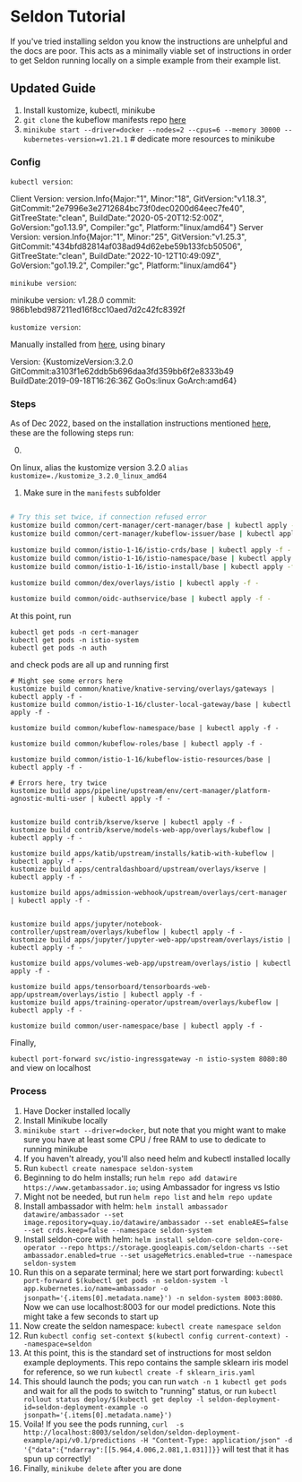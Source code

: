 # Seldon Tutorial

If you've tried installing seldon you know the instructions are unhelpful and the docs are poor. This acts as a minimally viable set of instructions in order to get Seldon running locally on a simple example from their example list.


## Updated Guide

1. Install kustomize, kubectl, minikube
2. `git clone` the kubeflow manifests repo [here](https://github.com/kubeflow/manifests.git)
3. `minikube start --driver=docker --nodes=2 --cpus=6 --memory 30000 --kubernetes-version=v1.21.1`  # dedicate more resources to minikube

### Config

`kubectl version`:

Client Version: version.Info{Major:"1", Minor:"18", GitVersion:"v1.18.3", GitCommit:"2e7996e3e2712684bc73f0dec0200d64eec7fe40", GitTreeState:"clean", BuildDate:"2020-05-20T12:52:00Z", GoVersion:"go1.13.9", Compiler:"gc", Platform:"linux/amd64"}
Server Version: version.Info{Major:"1", Minor:"25", GitVersion:"v1.25.3", GitCommit:"434bfd82814af038ad94d62ebe59b133fcb50506", GitTreeState:"clean", BuildDate:"2022-10-12T10:49:09Z", GoVersion:"go1.19.2", Compiler:"gc", Platform:"linux/amd64"}

`minikube version`:

minikube version: v1.28.0
commit: 986b1ebd987211ed16f8cc10aed7d2c42fc8392f

`kustomize version`:

Manually installed from [here](https://github.com/kubernetes-sigs/kustomize/releases/tag/v3.2.0), using binary

Version: {KustomizeVersion:3.2.0 GitCommit:a3103f1e62ddb5b696daa3fd359bb6f2e8333b49 BuildDate:2019-09-18T16:26:36Z GoOs:linux GoArch:amd64}


### Steps

As of Dec 2022, based on the installation instructions mentioned [here](https://github.com/kubeflow/manifests#connect-to-your-kubeflow-cluster), these are the following steps run:

0.
On linux, alias the kustomize version 3.2.0
`alias kustomize=./kustomize_3.2.0_linux_amd64`

1. Make sure in the `manifests` subfolder 

```bash

# Try this set twice, if connection refused error
kustomize build common/cert-manager/cert-manager/base | kubectl apply -f -
kustomize build common/cert-manager/kubeflow-issuer/base | kubectl apply -f -

kustomize build common/istio-1-16/istio-crds/base | kubectl apply -f -
kustomize build common/istio-1-16/istio-namespace/base | kubectl apply -f -
kustomize build common/istio-1-16/istio-install/base | kubectl apply -f -

kustomize build common/dex/overlays/istio | kubectl apply -f -

kustomize build common/oidc-authservice/base | kubectl apply -f -

```

At this point, run 

```
kubectl get pods -n cert-manager
kubectl get pods -n istio-system
kubectl get pods -n auth
```

and check pods are all up and running first


```
# Might see some errors here
kustomize build common/knative/knative-serving/overlays/gateways | kubectl apply -f -
kustomize build common/istio-1-16/cluster-local-gateway/base | kubectl apply -f -

kustomize build common/kubeflow-namespace/base | kubectl apply -f -

kustomize build common/kubeflow-roles/base | kubectl apply -f -

kustomize build common/istio-1-16/kubeflow-istio-resources/base | kubectl apply -f -

# Errors here, try twice
kustomize build apps/pipeline/upstream/env/cert-manager/platform-agnostic-multi-user | kubectl apply -f -


kustomize build contrib/kserve/kserve | kubectl apply -f -
kustomize build contrib/kserve/models-web-app/overlays/kubeflow | kubectl apply -f -

kustomize build apps/katib/upstream/installs/katib-with-kubeflow | kubectl apply -f -
kustomize build apps/centraldashboard/upstream/overlays/kserve | kubectl apply -f -

kustomize build apps/admission-webhook/upstream/overlays/cert-manager | kubectl apply -f -


kustomize build apps/jupyter/notebook-controller/upstream/overlays/kubeflow | kubectl apply -f -
kustomize build apps/jupyter/jupyter-web-app/upstream/overlays/istio | kubectl apply -f -

kustomize build apps/volumes-web-app/upstream/overlays/istio | kubectl apply -f -

kustomize build apps/tensorboard/tensorboards-web-app/upstream/overlays/istio | kubectl apply -f -
kustomize build apps/training-operator/upstream/overlays/kubeflow | kubectl apply -f -

kustomize build common/user-namespace/base | kubectl apply -f -
```


Finally,

`kubectl port-forward svc/istio-ingressgateway -n istio-system 8080:80` and view on localhost


### Process

1. Have Docker installed locally
2. Install Minikube locally
3. `minikube start --driver=docker`, but note that you might want to make sure you have at least some CPU / free RAM to use to dedicate to running minikube
4. If you haven't already, you'll also need helm and kubectl installed locally
5. Run `kubectl create namespace seldon-system`
6. Beginning to do helm installs; run `helm repo add datawire https://www.getambassador.io`; using Ambassador for ingress vs Istio
7. Might not be needed, but run `helm repo list` and `helm repo update`
8. Install ambassador with helm: `helm install ambassador datawire/ambassador --set image.repository=quay.io/datawire/ambassador --set enableAES=false --set crds.keep=false --namespace seldon-system`
9. Install seldon-core with helm: `helm install seldon-core seldon-core-operator --repo https://storage.googleapis.com/seldon-charts --set ambassador.enabled=true --set usageMetrics.enabled=true --namespace seldon-system`
10. Run this on a separate terminal; here we start port forwarding: `kubectl port-forward $(kubectl get pods -n seldon-system -l app.kubernetes.io/name=ambassador -o jsonpath='{.items[0].metadata.name}') -n seldon-system 8003:8080`. Now we can use localhost:8003 for our model predictions. Note this might take a few seconds to start up
11. Now create the seldon namespace: `kubectl create namespace seldon`
12. Run `kubectl config set-context $(kubectl config current-context) --namespace=seldon`
13. At this point, this is the standard set of instructions for most seldon example deployments. This repo contains the sample sklearn iris model for reference, so we run `kubectl create -f sklearn_iris.yaml`
14. This should launch the pods; you can run `watch -n 1 kubectl get pods` and wait for all the pods to switch to "running" status, or run `kubectl rollout status deploy/$(kubectl get deploy -l seldon-deployment-id=seldon-deployment-example -o jsonpath='{.items[0].metadata.name}')`
15. Voila! If you see the pods running, `curl  -s http://localhost:8003/seldon/seldon/seldon-deployment-example/api/v0.1/predictions -H "Content-Type: application/json" -d '{"data":{"ndarray":[[5.964,4.006,2.081,1.031]]}}` will test that it has spun up correctly!
16. Finally, `minikube delete` after you are done


